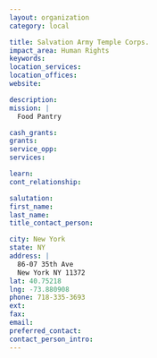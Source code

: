 ```yaml
---
layout: organization
category: local

title: Salvation Army Temple Corps.
impact_area: Human Rights
keywords: 
location_services: 
location_offices: 
website: 

description: 
mission: |
  Food Pantry

cash_grants: 
grants: 
service_opp: 
services: 

learn: 
cont_relationship: 

salutation: 
first_name: 
last_name: 
title_contact_person: 

city: New York
state: NY
address: |
  86-07 35th Ave  
  New York NY 11372
lat: 40.75218
lng: -73.880908
phone: 718-335-3693
ext: 
fax: 
email: 
preferred_contact: 
contact_person_intro: 
---
```

